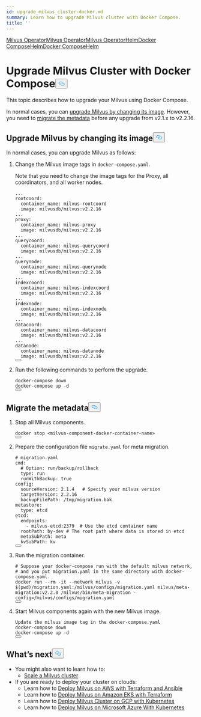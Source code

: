 ```yaml
---
id: upgrade_milvus_cluster-docker.md
summary: Learn how to upgrade Milvus cluster with Docker Compose.
title: ''
---
```

<div class="tab-wrapper"><a href="/docs/pt/upgrade_milvus_standalone-operator.md" class=''>Milvus Operator</a><a href="/docs/pt/upgrade_milvus_cluster-operator.md" class=''>Milvus Operator</a><a href="/docs/pt/configure_operator.md" class=''>Milvus Operator</a><a href="/docs/pt/configure-helm.md" class=''>Helm</a><a href="/docs/pt/configure-docker.md" class=''>Docker Compose</a><a href="/docs/pt/upgrade_milvus_standalone-helm.md" class=''>Helm</a><a href="/docs/pt/upgrade_milvus_standalone-docker.md" class=''>Docker Compose</a><a href="/docs/pt/upgrade_milvus_cluster-helm.md" class=''>Helm</a></div>
<h1 id="Upgrade-Milvus-Cluster-with-Docker-Compose" class="common-anchor-header">Upgrade Milvus Cluster with Docker Compose<button data-href="#Upgrade-Milvus-Cluster-with-Docker-Compose" class="anchor-icon" translate="no">
      <svg translate="no"
        aria-hidden="true"
        focusable="false"
        height="20"
        version="1.1"
        viewBox="0 0 16 16"
        width="16"
      >
        <path
          fill="#0092E4"
          fill-rule="evenodd"
          d="M4 9h1v1H4c-1.5 0-3-1.69-3-3.5S2.55 3 4 3h4c1.45 0 3 1.69 3 3.5 0 1.41-.91 2.72-2 3.25V8.59c.58-.45 1-1.27 1-2.09C10 5.22 8.98 4 8 4H4c-.98 0-2 1.22-2 2.5S3 9 4 9zm9-3h-1v1h1c1 0 2 1.22 2 2.5S13.98 12 13 12H9c-.98 0-2-1.22-2-2.5 0-.83.42-1.64 1-2.09V6.25c-1.09.53-2 1.84-2 3.25C6 11.31 7.55 13 9 13h4c1.45 0 3-1.69 3-3.5S14.5 6 13 6z"
        ></path>
      </svg>
    </button></h1><p>This topic describes how to upgrade your Milvus using Docker Compose.</p>
<p>In normal cases, you can <a href="#Upgrade-Milvus-by-changing-its-image">upgrade Milvus by changing its image</a>. However, you need to <a href="#Migrate-the-metadata">migrate the metadata</a> before any upgrade from v2.1.x to v2.2.16.</p>
<h2 id="Upgrade-Milvus-by-changing-its-image" class="common-anchor-header">Upgrade Milvus by changing its image<button data-href="#Upgrade-Milvus-by-changing-its-image" class="anchor-icon" translate="no">
      <svg translate="no"
        aria-hidden="true"
        focusable="false"
        height="20"
        version="1.1"
        viewBox="0 0 16 16"
        width="16"
      >
        <path
          fill="#0092E4"
          fill-rule="evenodd"
          d="M4 9h1v1H4c-1.5 0-3-1.69-3-3.5S2.55 3 4 3h4c1.45 0 3 1.69 3 3.5 0 1.41-.91 2.72-2 3.25V8.59c.58-.45 1-1.27 1-2.09C10 5.22 8.98 4 8 4H4c-.98 0-2 1.22-2 2.5S3 9 4 9zm9-3h-1v1h1c1 0 2 1.22 2 2.5S13.98 12 13 12H9c-.98 0-2-1.22-2-2.5 0-.83.42-1.64 1-2.09V6.25c-1.09.53-2 1.84-2 3.25C6 11.31 7.55 13 9 13h4c1.45 0 3-1.69 3-3.5S14.5 6 13 6z"
        ></path>
      </svg>
    </button></h2><p>In normal cases, you can upgrade Milvus as follows:</p>
<ol>
<li><p>Change the Milvus image tags in <code translate="no">docker-compose.yaml</code>.</p>
<p>Note that you need to change the image tags for the Proxy, all coordinators, and all worker nodes.</p>
<pre><code translate="no" class="language-yaml">...
rootcoord:
  container_name: milvus-rootcoord
  image: milvusdb/milvus:v2.2.16
...
proxy:
  container_name: milvus-proxy
  image: milvusdb/milvus:v2.2.16
...
querycoord:
  container_name: milvus-querycoord
  image: milvusdb/milvus:v2.2.16  
...
querynode:
  container_name: milvus-querynode
  image: milvusdb/milvus:v2.2.16
...
indexcoord:
  container_name: milvus-indexcoord
  image: milvusdb/milvus:v2.2.16
...
indexnode:
  container_name: milvus-indexnode
  image: milvusdb/milvus:v2.2.16 
...
datacoord:
  container_name: milvus-datacoord
  image: milvusdb/milvus:v2.2.16   
...
datanode:
  container_name: milvus-datanode
  image: milvusdb/milvus:v2.2.16
<button class="copy-code-btn"></button></code></pre></li>
<li><p>Run the following commands to perform the upgrade.</p>
<pre><code translate="no" class="language-shell">docker-compose down
docker-compose up -d
<button class="copy-code-btn"></button></code></pre></li>
</ol>
<h2 id="Migrate-the-metadata" class="common-anchor-header">Migrate the metadata<button data-href="#Migrate-the-metadata" class="anchor-icon" translate="no">
      <svg translate="no"
        aria-hidden="true"
        focusable="false"
        height="20"
        version="1.1"
        viewBox="0 0 16 16"
        width="16"
      >
        <path
          fill="#0092E4"
          fill-rule="evenodd"
          d="M4 9h1v1H4c-1.5 0-3-1.69-3-3.5S2.55 3 4 3h4c1.45 0 3 1.69 3 3.5 0 1.41-.91 2.72-2 3.25V8.59c.58-.45 1-1.27 1-2.09C10 5.22 8.98 4 8 4H4c-.98 0-2 1.22-2 2.5S3 9 4 9zm9-3h-1v1h1c1 0 2 1.22 2 2.5S13.98 12 13 12H9c-.98 0-2-1.22-2-2.5 0-.83.42-1.64 1-2.09V6.25c-1.09.53-2 1.84-2 3.25C6 11.31 7.55 13 9 13h4c1.45 0 3-1.69 3-3.5S14.5 6 13 6z"
        ></path>
      </svg>
    </button></h2><ol>
<li><p>Stop all Milvus components.</p>
<pre><code translate="no">docker stop &lt;milvus-component-docker-container-name&gt;
<button class="copy-code-btn"></button></code></pre></li>
<li><p>Prepare the configuration file <code translate="no">migrate.yaml</code> for meta migration.</p>
<pre><code translate="no" class="language-yaml"><span class="hljs-comment"># migration.yaml</span>
cmd:
  <span class="hljs-comment"># Option: run/backup/rollback</span>
  <span class="hljs-built_in">type</span>: run
  runWithBackup: true
config:
  sourceVersion: <span class="hljs-number">2.1</span><span class="hljs-number">.4</span>   <span class="hljs-comment"># Specify your milvus version</span>
  targetVersion: <span class="hljs-number">2.2</span><span class="hljs-number">.16</span>
  backupFilePath: /tmp/migration.bak
metastore:
  <span class="hljs-built_in">type</span>: etcd
etcd:
  endpoints:
    - milvus-etcd:<span class="hljs-number">2379</span>  <span class="hljs-comment"># Use the etcd container name</span>
  rootPath: by-dev <span class="hljs-comment"># The root path where data is stored in etcd</span>
  metaSubPath: meta
  kvSubPath: kv
<button class="copy-code-btn"></button></code></pre></li>
<li><p>Run the migration container.</p>
<pre><code translate="no"><span class="hljs-comment"># Suppose your docker-compose run with the default milvus network,</span>
<span class="hljs-comment"># and you put migration.yaml in the same directory with docker-compose.yaml.</span>
docker run --<span class="hljs-built_in">rm</span> -it --network milvus -v $(<span class="hljs-built_in">pwd</span>)/migration.yaml:/milvus/configs/migration.yaml milvus/meta-migration:v2.2.0 /milvus/bin/meta-migration -config=/milvus/configs/migration.yaml
<button class="copy-code-btn"></button></code></pre></li>
<li><p>Start Milvus components again with the new Milvus image.</p>
<pre><code translate="no">Update the milvus image tag in the docker-compose.yaml
docker-compose down
docker-compose up -d
<button class="copy-code-btn"></button></code></pre></li>
</ol>
<h2 id="Whats-next" class="common-anchor-header">What’s next<button data-href="#Whats-next" class="anchor-icon" translate="no">
      <svg translate="no"
        aria-hidden="true"
        focusable="false"
        height="20"
        version="1.1"
        viewBox="0 0 16 16"
        width="16"
      >
        <path
          fill="#0092E4"
          fill-rule="evenodd"
          d="M4 9h1v1H4c-1.5 0-3-1.69-3-3.5S2.55 3 4 3h4c1.45 0 3 1.69 3 3.5 0 1.41-.91 2.72-2 3.25V8.59c.58-.45 1-1.27 1-2.09C10 5.22 8.98 4 8 4H4c-.98 0-2 1.22-2 2.5S3 9 4 9zm9-3h-1v1h1c1 0 2 1.22 2 2.5S13.98 12 13 12H9c-.98 0-2-1.22-2-2.5 0-.83.42-1.64 1-2.09V6.25c-1.09.53-2 1.84-2 3.25C6 11.31 7.55 13 9 13h4c1.45 0 3-1.69 3-3.5S14.5 6 13 6z"
        ></path>
      </svg>
    </button></h2><ul>
<li>You might also want to learn how to:
<ul>
<li><a href="/docs/pt/scaleout.md">Scale a Milvus cluster</a></li>
</ul></li>
<li>If you are ready to deploy your cluster on clouds:
<ul>
<li>Learn how to <a href="/docs/pt/aws.md">Deploy Milvus on AWS with Terraform and Ansible</a></li>
<li>Learn how to <a href="/docs/pt/eks.md">Deploy Milvus on Amazon EKS with Terraform</a></li>
<li>Learn how to <a href="/docs/pt/gcp.md">Deploy Milvus Cluster on GCP with Kubernetes</a></li>
<li>Learn how to <a href="/docs/pt/azure.md">Deploy Milvus on Microsoft Azure With Kubernetes</a></li>
</ul></li>
</ul>
